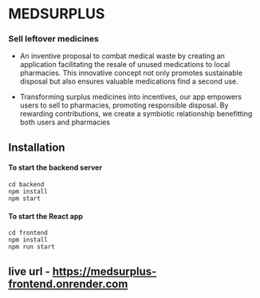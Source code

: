 # MEDSURPLUS
### Sell leftover medicines


- An inventive proposal to combat medical waste by creating an application facilitating the resale of unused medications to local pharmacies. This innovative concept not only promotes sustainable disposal but also ensures valuable medications find a second use.
  
- Transforming surplus medicines into incentives, our app empowers users to sell to pharmacies, promoting responsible disposal. By rewarding contributions, we create a symbiotic relationship benefitting both users and pharmacies

  
## Installation

#### To start the backend server

```
cd backend
npm install
npm start
```

#### To start the React app

```
cd frontend
npm install
npm run start
```

## live url - https://medsurplus-frontend.onrender.com
